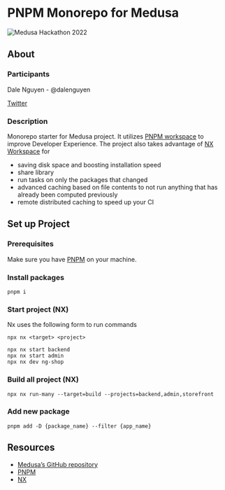 # PNPM Monorepo for Medusa
![Medusa Hackathon 2022](docs/assets/medua-logos-cover.jpg)

## About

### Participants

Dale Nguyen - @dalenguyen

[Twitter](https://twitter.com/dale_nguyen)

### Description

Monorepo starter for Medusa project. It utilizes [PNPM workspace](https://pnpm.io/workspaces) to improve Developer Experience. The project also takes advantage of [NX Workspace](https://nx.dev/) for 

- saving disk space and boosting installation speed
- share library
- run tasks on only the packages that changed
- advanced caching based on file contents to not run anything that has already been computed previously
- remote distributed caching to speed up your CI

## Set up Project

### Prerequisites

Make sure you have [PNPM](https://pnpm.io/installation) on your machine.

### Install packages

```
pnpm i
```

### Start project (NX)

Nx uses the following form to run commands

```
npx nx <target> <project>

npx nx start backend
npx nx start admin
npx nx dev ng-shop
```

### Build all project (NX)

```
npx nx run-many --target=build --projects=backend,admin,storefront
```

### Add new package

```
pnpm add -D {package_name} --filter {app_name}
```

## Resources

- [Medusa’s GitHub repository](https://github.com/medusajs/medusa)
- [PNPM](https://pnpm.io/installation)
- [NX](https://nx.dev)